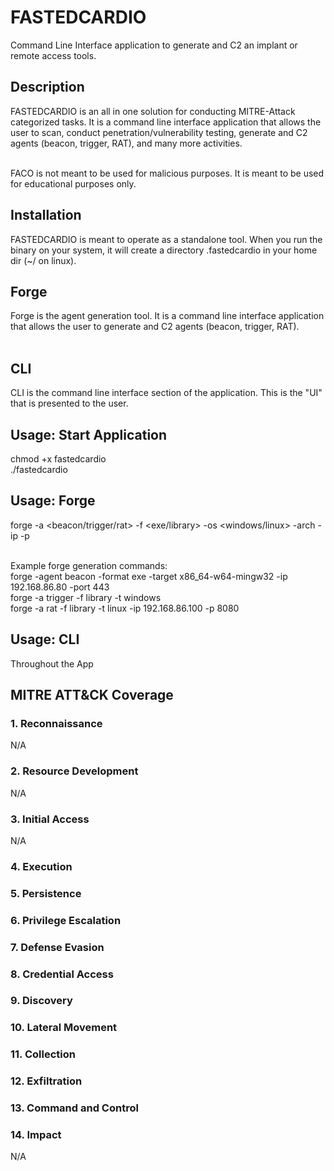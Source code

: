 # FASTEDCARDIO
Command Line Interface application to generate and C2 an implant or remote access tools.

## Description
FASTEDCARDIO is an all in one solution for conducting MITRE-Attack categorized tasks.  It is a command line interface application that allows the user to scan, conduct penetration/vulnerability testing, generate and C2 agents (beacon, trigger, RAT), and many more activities. </br></br> 

FACO is not meant to be used for malicious purposes.  It is meant to be used for educational purposes only.

## Installation
FASTEDCARDIO is meant to operate as a standalone tool.  When you run the binary on your system, it will create a directory .fastedcardio in your home dir (~/ on linux). <br/>

## Forge
Forge is the agent generation tool.  It is a command line interface application that allows the user to generate and C2 agents (beacon, trigger, RAT). </br></br>

## CLI
CLI is the command line interface section of the application.  This is the "UI" that is presented to the user.

## Usage: Start Application
chmod +x fastedcardio </br>
./fastedcardio </br>

## Usage: Forge
forge -a <beacon/trigger/rat> -f <exe/library> -os <windows/linux> -arch <arch> -ip <ip> -p <port> </br></br>

Example forge generation commands: </br>
forge -agent beacon -format exe -target x86_64-w64-mingw32 -ip 192.168.86.80 -port 443 <br/>
forge -a trigger -f library -t windows <br/>
forge -a rat -f library -t linux -ip 192.168.86.100 -p 8080 <br/>

## Usage: CLI
Throughout the App



## MITRE ATT&CK Coverage
### 1. Reconnaissance
N/A
### 2. Resource Development
N/A
### 3. Initial Access
N/A
### 4. Execution
### 5. Persistence
### 6. Privilege Escalation
### 7. Defense Evasion
### 8. Credential Access
### 9. Discovery
### 10. Lateral Movement
### 11. Collection
### 12. Exfiltration
### 13. Command and Control
### 14. Impact
N/A

